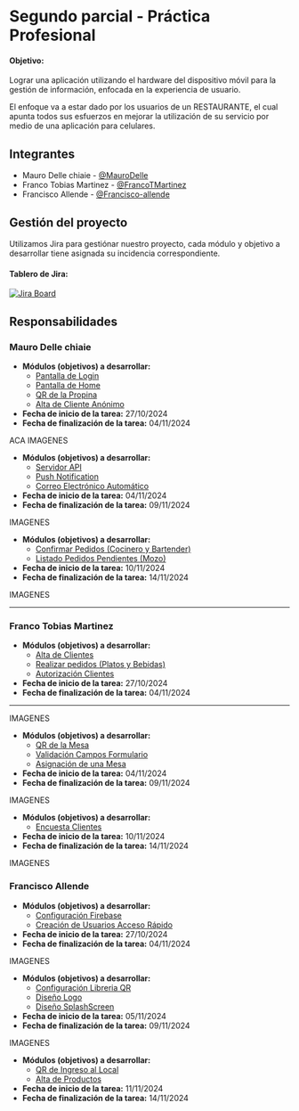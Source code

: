 # Segundo parcial - Práctica Profesional 

#### Objetivo: 

Lograr una aplicación utilizando el hardware del dispositivo móvil para la gestión de información, enfocada en la experiencia de usuario.

El enfoque va a estar dado por los usuarios de un RESTAURANTE, el cual apunta todos sus esfuerzos en
mejorar la utilización de su servicio por medio de una aplicación para celulares.



## Integrantes

- Mauro Delle chiaie - [@MauroDelle](https://github.com/MauroDelle)
- Franco Tobias Martinez - [@FrancoTMartinez](https://github.com/FrancoTMartinez)
- Francisco Allende - [@Francisco-allende](https://github.com/francisco-allende)

## Gestión del proyecto
Utilizamos Jira para gestiónar nuestro proyecto, cada módulo y objetivo a desarrollar tiene asignada su incidencia correspondiente.
#### Tablero de Jira:
[![Jira Board](https://img.shields.io/badge/JIRA-Board-blue?style=for-the-badge&logo=Jira&logoColor=white)](https://fmfcorp.atlassian.net/jira/software/projects/SCRUM/boards/1)


## Responsabilidades

### Mauro Delle chiaie
- **Módulos (objetivos) a desarrollar:** 
    - [Pantalla de Login](https://afi-pps-2024.atlassian.net/browse/KAN-34)
    - [Pantalla de Home](https://afi-pps-2024.atlassian.net/browse/KAN-35)
    - [QR de la Propina](https://afi-pps-2024.atlassian.net/browse/KAN-10)
    - [Alta de Cliente Anónimo](https://afi-pps-2024.atlassian.net/browse/KAN-28)
- **Fecha de inicio de la tarea:** 27/10/2024 
- **Fecha de finalización de la tarea:** 04/11/2024 

 ACA IMAGENES


 - **Módulos (objetivos) a desarrollar:** 
    - [Servidor API](https://afi-pps-2024.atlassian.net/browse/KAN-29)
    - [Push Notification](https://afi-pps-2024.atlassian.net/browse/KAN-19)
    - [Correo Electrónico Automático](https://afi-pps-2024.atlassian.net/browse/KAN-20)
- **Fecha de inicio de la tarea:** 04/11/2024 
- **Fecha de finalización de la tarea:** 09/11/2024 

 IMAGENES

- **Módulos (objetivos) a desarrollar:** 
    - [Confirmar Pedidos (Cocinero y Bartender)](https://afi-pps-2024.atlassian.net/browse/KAN-32)
    - [Listado Pedidos Pendientes (Mozo)](https://afi-pps-2024.atlassian.net/browse/KAN-33)
- **Fecha de inicio de la tarea:** 10/11/2024 
- **Fecha de finalización de la tarea:** 14/11/2024 


 IMAGENES

 
---







### Franco Tobias Martinez
- **Módulos (objetivos) a desarrollar:** 
    - [Alta de Clientes](https://afi-pps-2024.atlassian.net/browse/KAN-1)
    - [Realizar pedidos (Platos y Bebidas)](https://afi-pps-2024.atlassian.net/browse/KAN-24)
    - [Autorización Clientes](https://afi-pps-2024.atlassian.net/browse/KAN-26)
- **Fecha de inicio de la tarea:** 27/10/2024 
- **Fecha de finalización de la tarea:** 04/11/2024 
---

IMAGENES

- **Módulos (objetivos) a desarrollar:**
    - [QR de la Mesa](https://afi-pps-2024.atlassian.net/browse/KAN-9)
    - [Validación Campos Formulario](https://afi-pps-2024.atlassian.net/browse/KAN-15)
    - [Asignación de una Mesa](https://afi-pps-2024.atlassian.net/browse/KAN-27)
- **Fecha de inicio de la tarea:** 04/11/2024 
- **Fecha de finalización de la tarea:** 09/11/2024 

IMAGENES


- **Módulos (objetivos) a desarrollar:**
    - [Encuesta Clientes](https://afi-pps-2024.atlassian.net/browse/KAN-12)
- **Fecha de inicio de la tarea:** 10/11/2024 
- **Fecha de finalización de la tarea:** 14/11/2024 


IMAGENES








### Francisco Allende
- **Módulos (objetivos) a desarrollar:** 
    - [Configuración Firebase](https://afi-pps-2024.atlassian.net/browse/KAN-30)
    - [Creación de Usuarios Acceso Rápido](https://afi-pps-2024.atlassian.net/browse/KAN-23)
- **Fecha de inicio de la tarea:** 27/10/2024 
- **Fecha de finalización de la tarea:** 04/11/2024 



IMAGENES


- **Módulos (objetivos) a desarrollar:** 
    - [Configuración Libreria QR](https://afi-pps-2024.atlassian.net/browse/KAN-31)
    - [Diseño Logo](https://afi-pps-2024.atlassian.net/browse/KAN-21)
    - [Diseño SplashScreen](https://afi-pps-2024.atlassian.net/browse/KAN-22)
- **Fecha de inicio de la tarea:** 05/11/2024 
- **Fecha de finalización de la tarea:** 09/11/2024 



IMAGENES


- **Módulos (objetivos) a desarrollar:** 
    - [QR de Ingreso al Local](https://afi-pps-2024.atlassian.net/browse/KAN-7)
    - [Alta de Productos](https://afi-pps-2024.atlassian.net/browse/KAN-6)
- **Fecha de inicio de la tarea:** 11/11/2024 
- **Fecha de finalización de la tarea:** 14/11/2024 

